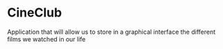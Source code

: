 # CineClub
Application that will allow us to store in a graphical interface the different films we watched in our life
